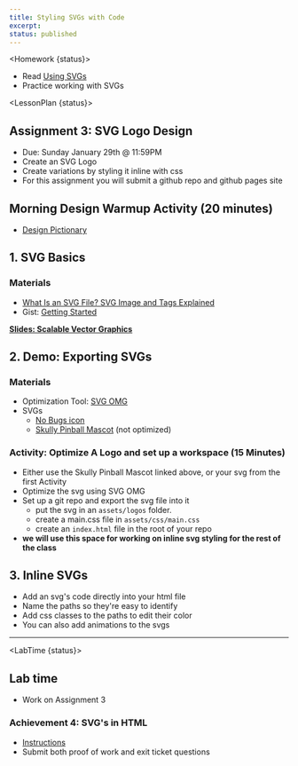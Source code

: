 ```yaml
---
title: Styling SVGs with Code
excerpt:
status: published
---
```


<script>

	import Homework from "$lib/components/Homework.svelte";
	import LessonPlan from "$lib/components/LessonPlan.svelte";
	import LabTime from "$lib/components/LabTime.svelte";

</script>

<Homework {status}>

- Read [Using SVGs](https://css-tricks.com/using-svg/)
- Practice working with SVGs

</Homework>

<LessonPlan {status}>

## Assignment 3: SVG Logo Design

- Due: Sunday January 29th @ 11:59PM
- Create an SVG Logo
- Create variations by styling it inline with css
- For this assignment you will submit a github repo and github pages site

## Morning Design Warmup Activity (20 minutes)

- [Design Pictionary](https://gist.github.com/lilyx13/2faa31ede90adf23c001f3482697436a)

## 1. SVG Basics

### Materials

- [What Is an SVG File? SVG Image and Tags Explained](https://www.freecodecamp.org/news/svg-basics-what-are-scalable-vector-graphics-and-how-do-you-use-them/)
- Gist: [Getting Started](https://gist.github.com/acidtone/ea248e3207b06cfdf861bdec06816fb9)

**[Slides: Scalable Vector Graphics](https://sait-wbdv.github.io/slides/w22/cpnt262/svgs.html)**

## 2. Demo: Exporting SVGs

### Materials

- Optimization Tool: [SVG OMG](https://jakearchibald.github.io/svgomg/)
- SVGs
  - [No Bugs icon](https://github.com/sait-wbdv/sample-code/blob/master/assets/images/logos/no-bugs.svg)
  - [Skully Pinball Mascot](https://github.com/sait-wbdv/sample-code/blob/master/assets/images/logos/skully.svg) (not optimized)

### Activity: Optimize A Logo and set up a workspace (15 Minutes)

- Either use the Skully Pinball Mascot linked above, or your svg from the first Activity
- Optimize the svg using SVG OMG
- Set up a git repo and export the svg file into it
  - put the svg in an `assets/logos` folder.
  - create a main.css file in `assets/css/main.css`
  - create an `index.html` file in the root of your repo
- **we will use this space for working on inline svg styling for the rest of the class**

## 3. Inline SVGs

- Add an svg's code directly into your html file
- Name the paths so they're easy to identify
- Add css classes to the paths to edit their color
- You can also add animations to the svgs

---

</LessonPlan>

<LabTime {status}>

## Lab time

- Work on Assignment 3

### Achievement 4: SVG's in HTML

- [Instructions](https://gist.github.com/lilyx13/34d7839b1070e619d5d67661e2643489)
- Submit both proof of work and exit ticket questions

</LabTime>
